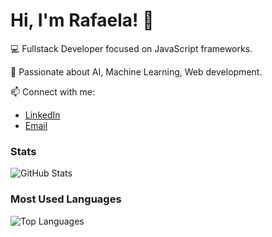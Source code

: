 # Hi, I'm Rafaela! 👋

💻 Fullstack Developer focused on JavaScript frameworks.

🚀 Passionate about AI, Machine Learning, Web development.

📫 Connect with me:
- [LinkedIn](https://linkedin.com/in/rlima99)
- [Email](mailto:ral@icomp.ufam.edu.br)

### Stats
![GitHub Stats](https://github-readme-stats.vercel.app/api?username=rafazv&show_icons=true&theme=radical)

### Most Used Languages
![Top Languages](https://github-readme-stats.vercel.app/api/top-langs/?username=rafazv&layout=compact&theme=radical)
